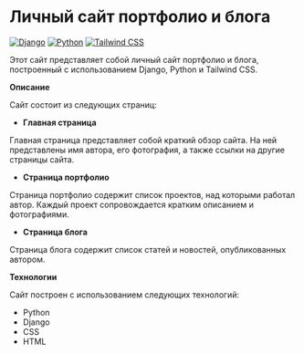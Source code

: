 # Личный сайт портфолио и блога

[![Django](https://img.shields.io/badge/Django-%23092E20.svg?style=for-the-badge&logo=Django)](https://www.djangoproject.com/)
[![Python](https://img.shields.io/badge/Python-%233776AB.svg?style=for-the-badge&logo=Python)](https://www.python.org/)
[![Tailwind CSS](https://img.shields.io/badge/Tailwind_CSS-%2338B2AC.svg?style=for-the-badge&logo=Tailwind_CSS)](https://tailwindcss.com/)

Этот сайт представляет собой личный сайт портфолио и блога, построенный с использованием Django, Python и Tailwind CSS.

**Описание**

Сайт состоит из следующих страниц:

* **Главная страница**

Главная страница представляет собой краткий обзор сайта. На ней представлены имя автора, его фотография, а также ссылки на другие страницы сайта.

* **Страница портфолио**

Страница портфолио содержит список проектов, над которыми работал автор. Каждый проект сопровождается кратким описанием и фотографиями.

* **Страница блога**

Страница блога содержит список статей и новостей, опубликованных автором.

**Технологии**

Сайт построен с использованием следующих технологий:

* Python
* Django
* CSS
* HTML
